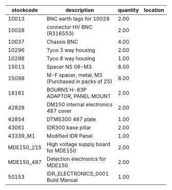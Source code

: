 |stockcode|description|quantity|location|
|---------|-----------|--------|--------|
|10013|BNC earth tags for 10028|2.00||
|10028|connector HV BNC (R316553)|2.00||
|10037|Chassis BNC|4.00||
|10296|Tyco 3 way housing|2.00||
|10298|Tyco 8 way housing|1.00||
|15013|Spacer NS 06-M3|8.00||
|15098|M-F spacer, metal, M3 (Purchased in packs of 25)|8.00||
|18161|BOURNS H-83P ADAPTOR, PANEL MOUNT|2.00||
|42828|DM150 internal electronics 487 cover|2.00||
|42854|DTMS300 487 plate|1.00||
|43061|IDR300 base pillar|2.00||
|43339_M1|Modified IDR Panel|1.00||
|MDE150_215|High voltage supply board for MDE150|2.00||
|MDE150_487|Detection electronics for MDE150|2.00||
|50153|IDR_ELECTRONICS_0001 Build Manual|1.00||
